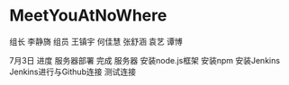 # MeetYouAtNoWhere

组长 李静旖
组员 王镇宇 何佳慧 张舒涵 袁艺 谭博

7月3日 进度
服务器部署 完成
服务器 安装node.js框架
       安装npm
       安装Jenkins
       Jenkins进行与Github连接
       测试连接


